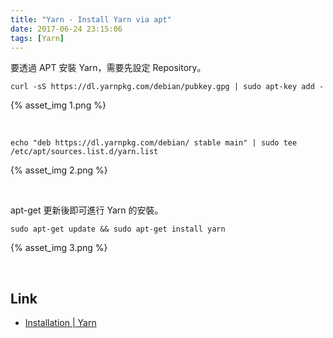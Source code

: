 ```yaml
---
title: "Yarn - Install Yarn via apt"
date: 2017-06-24 23:15:06
tags: [Yarn]
---
```


要透過 APT 安裝 Yarn，需要先設定 Repository。  

    curl -sS https://dl.yarnpkg.com/debian/pubkey.gpg | sudo apt-key add -

{% asset_img 1.png %}

<br/>



    echo "deb https://dl.yarnpkg.com/debian/ stable main" | sudo tee /etc/apt/sources.list.d/yarn.list

{% asset_img 2.png %}

<br/>


apt-get 更新後即可進行 Yarn 的安裝。  

    sudo apt-get update && sudo apt-get install yarn

{% asset_img 3.png %}

<br/>


Link
----
* [Installation | Yarn](https://yarnpkg.com/en/docs/install#linux-tab)
